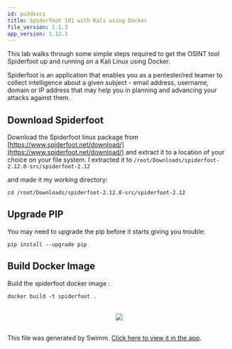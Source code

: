 ```yaml
---
id: pu3dvzci
title: Spiderfoot 101 with Kali using Docker
file_version: 1.1.3
app_version: 1.12.1
---
```


This lab walks through some simple steps required to get the OSINT tool Spiderfoot up and running on a Kali Linux using Docker.

Spiderfoot is an application that enables you as a pentester/red teamer to collect intelligence about a given subject - email address, username, domain or IP address that may help you in planning and advancing your attacks against them.

## Download Spiderfoot

Download the Spiderfoot linux package from [https://www.spiderfoot.net/download/](https://www.spiderfoot.net/download/) and extract it to a location of your choice on your file system. I extracted it to `/root/Downloads/spiderfoot-2.12.0-src/spiderfoot-2.12`

and made it my working directory:

```
cd /root/Downloads/spiderfoot-2.12.0-src/spiderfoot-2.12
```

## Upgrade PIP

You may need to upgrade the pip before it starts giving you trouble:

```
pip install --upgrade pip
```

## Build Docker Image

Build the spiderfoot docker image :

```
docker build -t spiderfoot .
```

<br/>

<div align="center"><img src="https://firebasestorage.googleapis.com/v0/b/swimm-dev-content/o/repositories%2FZ2l0aHViJTNBJTNBUmVkLVRlYW0tSW5mcmFzdHJ1Y3R1cmUtV2lraSUzQSUzQXVzZXJ0ZXN0aW5nLXN3aW1t%2F7000f015-af2e-4a85-919e-2f9d0cd2a54f.png?alt=media&token=2fdc7349-e016-4192-901c-588f864b6581" style="width:'50%'"/></div>

<br/>

This file was generated by Swimm. [Click here to view it in the app](https://swimm-web-app.web.app/repos/Z2l0aHViJTNBJTNBUmVkLVRlYW0tSW5mcmFzdHJ1Y3R1cmUtV2lraSUzQSUzQXVzZXJ0ZXN0aW5nLXN3aW1t/docs/pu3dvzci).
